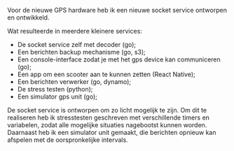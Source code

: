 Voor de nieuwe GPS hardware heb ik een nieuwe socket service ontworpen en ontwikkeld.

Wat resulteerde in meerdere kleinere services:
- De socket service zelf met decoder (go);
- Een berichten backup mechanisme (go, s3);
- Een console-interface zodat je met het gps device kan communiceren (go);
- Een app om een scooter aan te kunnen zetten (React Native);
- Een berichten verwerker (go, dynamo);
- De stress testen (python);
- Een simulator gps unit (go);

De socket service is ontworpen om zo licht mogelijk te zijn. Om dit te realiseren heb ik stresstesten geschreven met verschillende timers en variabelen, zodat alle mogelijke situaties nagebootst kunnen worden. Daarnaast heb ik een simulator unit gemaakt, die berichten opnieuw kan afspelen met de oorspronkelijke intervals.
